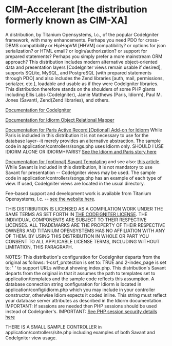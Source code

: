 CIM-Accelerant [the distribution formerly known as CIM-XA]
=========================================================

A distribution, by Titanium Opensystems, l.c., of the popular CodeIgniter framework, with many enhancements. Perhaps you need PDO 
for cross-DBMS compatibility or HipHopVM [HHVM] compatibility? or options for json serialization? or HTML email? or login/authorization? 
or support for prepared statements? Perhaps you simply prefer a more mainstream ORM approach? 
This distribution includes modern alternative object-oriented data and presentation layers [CodeIgniter views remain usable if desired], 
supports SQLite, MySQL, and PostgreSQL [with prepared statements through PDO] and also includes the Zend libraries 
[auth, mail, permissions, serialzer, etc.], loadable and usable as if they were CodeIgniter libraries. 
This distribution therefore stands on the shoulders of some PHP giants including Ellis Labs (CodeIgniter), Jamie Matthews (Paris, Idiorm), 
Paul M. Jones (Savant), Zend(Zend libraries), and others. 

<a href="http://ellislab.com/codeigniter/user-guide/toc.html">Documentation for CodeIgniter</a>

<a href="http://idiorm.readthedocs.org/en/latest/">Documentation for Idiorm Object Relational Mapper</a>

<a href="http://paris.readthedocs.org/en/latest/">Documentation for Paris Active Record [Optional] Add-on for Idiorm</a> While 
Paris is included in this distribution it is not necessary to use for the database layer--it merely provides an alternative 
abstraction. The sample code in application/controllers/songs.php uses Idiorm only.
SHOULD I USE IDIORM ALONE OR IDIORM+PARIS? <a href="http://j4mie.github.io/idiormandparis/">See the Idiorm and Paris story here</a>

<a href="http://phpsavant.com/docs/">Documentation for [optional] Savant Templating</a> and see also: 
<a href="http://devzone.zend.com/1542/creating-modular-template-based-interfaces-with-savant/">this article</a>. 
While Savant is included in this distribution, it is not mandatory to use Savant for presentation -- CodeIgniter views may be used. 
The sample code in application/controllers/songs.php has an example of each type of view. If used, CodeIgniter views are located 
in the usual directory.

Fee-based support and development work is available from Titanium Opensystems, l.c. -- <a href="//tinyurl.com/dbmsmax">see the website here</a>.

THIS DISTRIBUTION IS LICENSED AS A COMPILATION WORK UNDER THE SAME TERMS AS SET FORTH IN 
<A HREF="HTTP://ELLISLAB.COM/CODEIGNITER/USER-GUIDE/LICENSE.HTML">THE CODEIGNITER LICENSE</A>. THE INDIVIDUAL COMPONENTS ARE SUBJECT TO THEIR 
RESPECTIVE LICENSES. ALL TRADEMARKS ARE THE PROPERTY OF THEIR RESPECTIVE OWNERS AND TITANIUM OPENSYSTEMS HAS NO AFFILIATION WITH ANY OF THEM. 
BY USING THIS DISTRIBUTION IN WHOLE OR PART YOU CONSENT TO ALL APPLICABLE LICENSE TERMS, INCLUDING WITHOUT LIMITATION, THIS PARAGRAPH.

NOTES:
This distribution's configuration for CodeIgniter departs from the original as follows: 1-csrf_protection is set to: TRUE and 
2-index_page is set to: ' ' to support URLs without showing index.php. This distribution's Savant departs from the original 
in that it assumes the path to templates set to application/templates and the sample code reflects this assumption. 
A database connection string configuration for Idiorm is located in application/config/idiorm.php which you may include in your 
controller constructor, otherwise Idiom expects it coded inline. This string must reflect your database server attributes as 
described in the Idiorm documentation. IMPORTANT: If sessions are needed then PHP sessions should be used instead of CodeIgniter's. 
IMPORTANT: <a href="http://www.php.net/manual/en/session.security.php">See PHP session security details here</a>

THERE IS A SMALL SAMPLE CONTROLLER in application/controllers/site.php including examples of both Savant and CodeIgniter view usage.


 
